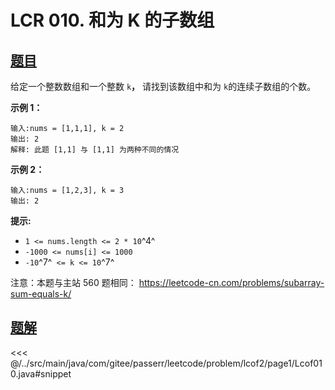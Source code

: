 # LCR 010. 和为 K 的子数组

## [题目](https://leetcode.cn/problems/QTMn0o/)
给定一个整数数组和一个整数 `k`**，** 请找到该数组中和为 `k`的连续子数组的个数。

**示例 1：**

```
输入:nums = [1,1,1], k = 2
输出: 2
解释: 此题 [1,1] 与 [1,1] 为两种不同的情况
```

**示例 2：**

```
输入:nums = [1,2,3], k = 3
输出: 2
```

**提示:**

* `1 <= nums.length <= 2 * 10`^4^
* `-1000 <= nums[i] <= 1000`
* `-10`^7^` <= k <= 10`^7^

注意：本题与主站 560 题相同： <https://leetcode-cn.com/problems/subarray-sum-equals-k/>


## [题解](https://github.com/PasseRR/JavaLeetCode/blob/master/src/main/java/com/gitee/passerr/leetcode/problem/lcof2/page1/Lcof010.java)

<<< @/../src/main/java/com/gitee/passerr/leetcode/problem/lcof2/page1/Lcof010.java#snippet
